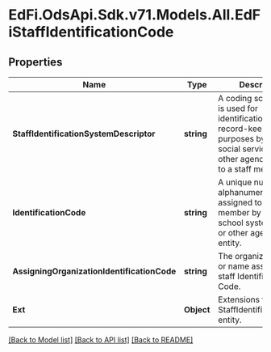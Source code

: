 # EdFi.OdsApi.Sdk.v71.Models.All.EdFiStaffIdentificationCode

## Properties

Name | Type | Description | Notes
------------ | ------------- | ------------- | -------------
**StaffIdentificationSystemDescriptor** | **string** | A coding scheme that is used for identification and record-keeping purposes by schools, social services, or other agencies to refer to a staff member. | 
**IdentificationCode** | **string** | A unique number or alphanumeric code assigned to a staff member by a school, school system, a state, or other agency or entity. | 
**AssigningOrganizationIdentificationCode** | **string** | The organization code or name assigning the staff Identification Code. | [optional] 
**Ext** | **Object** | Extensions to the StaffIdentificationCode entity. | [optional] 

[[Back to Model list]](../../README.md#documentation-for-models) [[Back to API list]](../../README.md#documentation-for-api-endpoints) [[Back to README]](../../README.md)

